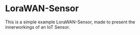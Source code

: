 # LoraWAN-Sensor
This is a simple example LoraWAN-Sensor, made to present the innerworkings of an IoT Sensor. 

